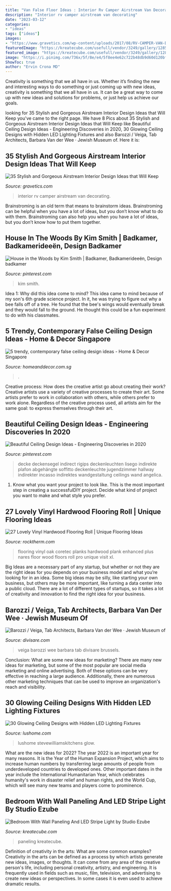 ```yaml
---
title: "Van False Floor Ideas : Interior Rv Camper Airstream Van Decorating"
description: "Interior rv camper airstream van decorating"
date: "2023-03-12"
categories:
- "ideas"
tags: ["ideas"]
images:
- "https://www.gravetics.com/wp-content/uploads/2017/08/RV-CAMPER-VAN-DECORATING-IDEAS.jpg"
featuredImage: "https://kreatecube.com/usefull/vendor/3249/gallery/12856.jpeg"
featured_image: "https://kreatecube.com/usefull/vendor/3249/gallery/12856.jpeg"
image: "https://i.pinimg.com/736x/5f/8e/e4/5f8ee4e62c722b48db9d60d120bff6e3.jpg"
ShowToc: true
author: "Ervin Crona MD"
---
```



Creativity is something that we all have in us. Whether it’s finding the new and interesting ways to do something or just coming up with new ideas, creativity is something that we all have in us. It can be a great way to come up with new ideas and solutions for problems, or just help us achieve our goals.

	

		
looking for 35 Stylish and Gorgeous Airstream Interior Design Ideas that Will Keep you've came to the right page. We have 8 Pics about 35 Stylish and Gorgeous Airstream Interior Design Ideas that Will Keep like Beautiful Ceiling Design Ideas - Engineering Discoveries in 2020, 30 Glowing Ceiling Designs with Hidden LED Lighting Fixtures and also Barozzi / Veiga, Tab Architects, Barbara Van der Wee · Jewish Museum of. Here it is:
		
    
## 35 Stylish And Gorgeous Airstream Interior Design Ideas That Will Keep

<img loading=lazy src="https://www.gravetics.com/wp-content/uploads/2017/08/RV-CAMPER-VAN-DECORATING-IDEAS.jpg" onerror="this.onerror=null;this.src='https://tse1.mm.bing.net/th?id=OIP.PUvG9x9nnoRl1u8xgRrL1AHaLH&amp;pid=15.1';" alt="35 Stylish and Gorgeous Airstream Interior Design Ideas that Will Keep">

_Source: gravetics.com_

>interior rv camper airstream van decorating. 

	

Brainstroming is an old term that means to brainstorm ideas. Brainstroming can be helpful when you have a lot of ideas, but you don’t know what to do with them. Brainstroming can also help you when you have a lot of ideas, but you don’t know how to put them together.

    
## House In The Woods By Kim Smith | Badkamer, Badkamerideeën, Design Badkamer

<img loading=lazy src="https://i.pinimg.com/736x/5f/8e/e4/5f8ee4e62c722b48db9d60d120bff6e3.jpg" onerror="this.onerror=null;this.src='https://tse1.mm.bing.net/th?id=OIP.sWmtMaUlhybIE1Payd3yugHaKq&amp;pid=15.1';" alt="House in the Woods by Kim Smith | Badkamer, Badkamerideeën, Design badkamer">

_Source: pinterest.com_

>kim smith. 

	

Idea 1: Why did this idea come to mind?
This idea came to mind because of my son's 6th grade science project. In it, he was trying to figure out why a bee falls off of a tree. He found that the bee's wings would eventually break and they would fall to the ground. He thought this could be a fun experiment to do with his classmates.

    
## 5 Trendy, Contemporary False Ceiling Design Ideas - Home &amp; Decor Singapore

<img loading=lazy src="https://media.homeanddecor.com.sg/public/2016/01/beautiful-modern-ceiling-design-ideas-unique-and-special-desaign-ideas-minimalist-house-white-color-768x826.jpg" onerror="this.onerror=null;this.src='https://tse2.mm.bing.net/th?id=OIP.6swMgbYZvPVP-U1GKc34NAHaH9&amp;pid=15.1';" alt="5 trendy, contemporary false ceiling design ideas - Home &amp; Decor Singapore">

_Source: homeanddecor.com.sg_

>. 

	

Creative process: How does the creative artist go about creating their work?
Creative artists use a variety of creative processes to create their art. Some artists prefer to work in collaboration with others, while others prefer to work alone. Regardless of the creative process used, all artists aim for the same goal: to express themselves through their art.

    
## Beautiful Ceiling Design Ideas - Engineering Discoveries In 2020

<img loading=lazy src="https://i.pinimg.com/736x/c6/c6/43/c6c64362a5886bb72e55e9cd486f101e.jpg" onerror="this.onerror=null;this.src='https://tse1.mm.bing.net/th?id=OIP.GLcdEAPk7PODHLiOxF_UFgHaJ3&amp;pid=15.1';" alt="Beautiful Ceiling Design Ideas - Engineering Discoveries in 2020">

_Source: pinterest.com_

>decke deckensegel indirect rigips deckenleuchten lisego indirekte plafon abgehängte soffitto deckenleuchte jugendzimmer hallway indirekter incasso indirektes wandgestaltung ceilings wand angelica. 

	

1. Know what you want your project to look like. This is the most important step in creating a successfulDIY project. Decide what kind of project you want to make and what style you prefer.

    
## 27 Lovely Vinyl Hardwood Flooring Roll | Unique Flooring Ideas

<img loading=lazy src="https://www.rocktherm.com/wp-content/uploads/vinyl-hardwood-flooring-roll-of-nares-oak-coretec-plus-enhanced-planks-pinterest-flooring-in-nares-oak.jpg" onerror="this.onerror=null;this.src='https://tse1.mm.bing.net/th?id=OIP.7JUTpOG0AtI8XOZiQ9334AHaLJ&amp;pid=15.1';" alt="27 Lovely Vinyl Hardwood Flooring Roll | Unique Flooring Ideas">

_Source: rocktherm.com_

>flooring vinyl oak coretec planks hardwood plank enhanced plus nares floor wood floors roll pro unique visit xl. 

	

Big Ideas are a necessary part of any startup, but whether or not they are the right ideas for you depends on your business model and what you’re looking for in an idea. Some big ideas may be silly, like starting your own business, but others may be more important, like turning a data center into a public cloud. There are a lot of different types of startups, so it takes a lot of creativity and innovation to find the right idea for your business.

    
## Barozzi / Veiga, Tab Architects, Barbara Van Der Wee · Jewish Museum Of

<img loading=lazy src="https://divisare-res.cloudinary.com/images/f_auto,q_auto,w_auto/v1605171729/vxli6of9za6nptocdxok/barozzi-veiga-tab-architects-barbara-van-der-wee-jewish-museum-of-belgium.jpg" onerror="this.onerror=null;this.src='https://tse4.mm.bing.net/th?id=OIP.aFMybllZbW7rNSV-YTacDQHaEH&amp;pid=15.1';" alt="Barozzi / Veiga, Tab Architects, Barbara Van der Wee · Jewish Museum of">

_Source: divisare.com_

>veiga barozzi wee barbara tab divisare brussels. 

	

Conclusion: What are some new ideas for marketing?
There are many new ideas for marketing, but some of the most popular are social media marketing and online advertising. Both of these options can be very effective in reaching a large audience. Additionally, there are numerous other marketing techniques that can be used to improve an organization's reach and visibility.

    
## 30 Glowing Ceiling Designs With Hidden LED Lighting Fixtures

<img loading=lazy src="https://www.lushome.com/wp-content/uploads/2012/09/ceiling-designs-hidden-lighting-modern-interiors-6.jpg" onerror="this.onerror=null;this.src='https://tse3.mm.bing.net/th?id=OIP.auG2R-4hfodgR9-m_cYp7AHaG4&amp;pid=15.1';" alt="30 Glowing Ceiling Designs with Hidden LED Lighting Fixtures">

_Source: lushome.com_

>lushome stevewilliamskitchens glow. 

	

What are the new ideas for 2022?
The year 2022 is an important year for many reasons. It is the Year of the Human Expansion Project, which aims to increase human numbers by transferring large amounts of people from underdeveloped countries to developed ones. Other important dates in the year include the International Humanitarian Year, which celebrates humanity's work in disaster relief and human rights, and the World Cup, which will see many new teams and players come to prominence.

    
## Bedroom With Wall Paneling And LED Stripe Light By Studio Ezube

<img loading=lazy src="https://kreatecube.com/usefull/vendor/3249/gallery/12856.jpeg" onerror="this.onerror=null;this.src='https://tse3.mm.bing.net/th?id=OIP.E-x7jKe9phu6PWELhsXXGAHaF7&amp;pid=15.1';" alt="Bedroom With Wall Paneling And LED Stripe Light by Studio Ezube">

_Source: kreatecube.com_

>paneling kreatecube. 

	

Definition of creativity in the arts: What are some common examples?
Creativity in the arts can be defined as a process by which artists generate new ideas, images, or thoughts. It can come from any area of the creative person's life, including personal creativity, artistry, and engineering. It is frequently used in fields such as music, film, television, and advertising to create new ideas or perspectives. In some cases it is even used to achieve dramatic results.

